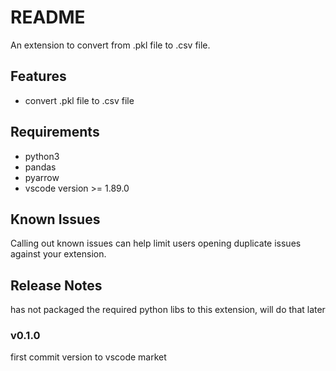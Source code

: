 # README

An extension to convert from .pkl file to .csv file.

## Features

- convert .pkl file to .csv file

## Requirements

- python3
- pandas
- pyarrow
- vscode version >= 1.89.0

## Known Issues

Calling out known issues can help limit users opening duplicate issues against your extension.

## Release Notes

has not packaged the required python libs to this extension, will do that later

### v0.1.0

first commit version to vscode market